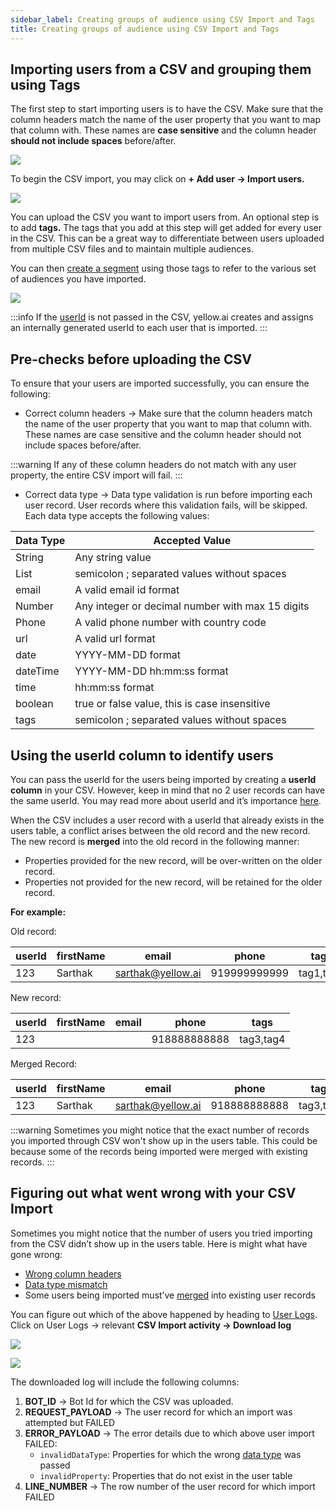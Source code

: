 ```yaml
---
sidebar_label: Creating groups of audience using CSV Import and Tags
title: Creating groups of audience using CSV Import and Tags
---
```


## Importing users from a CSV and grouping them using Tags
The first step to start importing users is to have the CSV. Make sure that the column headers match the name of the user property that you want to map that column with. These names are **case sensitive** and the column header **should not include spaces** before/after.

![](https://i.imgur.com/gEcRb2s.jpg)

To begin the CSV import, you may click on **+ Add user → Import users.**

![](https://i.imgur.com/ntdUjuO.jpg)

You can upload the CSV you want to import users from. An optional step is to add **tags.** The tags that you add at this step will get added for every user in the CSV. This can be a great way to differentiate between users uploaded from multiple CSV files and to maintain multiple audiences.

You can then [create a segment](../user_data_segments/creating_managing_user_segment) using those tags to refer to the various set of audiences you have imported.

![](https://i.imgur.com/Asg1896.jpg)

:::info
If the [userId](../enriching_user_profiles/user_id) is not passed in the CSV, yellow.ai creates and assigns an internally generated userId to each user that is imported.
:::

## Pre-checks before uploading the CSV

To ensure that your users are imported successfully, you can ensure the following:
- Correct column headers → Make sure that the column headers match the name of the user property that you want to map that column with. These names are case sensitive and the column header should not include spaces before/after. 

:::warning
If any of these column headers do not match with any user property, the entire CSV import will fail.
:::

- Correct data type → Data type validation is run before importing each user record. User records where this validation fails, will be skipped. Each data type accepts the following values:

| Data Type | Accepted Value                                   |
|-----------|--------------------------------------------------|
| String    | Any string value                                 |
| List      | semicolon ; separated values without spaces      |
| email     | A valid email id format                          |
| Number    | Any integer or decimal number with max 15 digits |
| Phone     | A valid phone number with country code           |
| url       | A valid url format                               |
| date      | YYYY-MM-DD format                                |
| dateTime  | YYYY-MM-DD hh:mm:ss format                       |
| time      | hh:mm:ss format                                  |
| boolean   | true or false value, this is case insensitive    |
| tags      | semicolon ; separated values without spaces      |

## Using the userId column to identify users

You can pass the userId for the users being imported by creating a **userId column** in your CSV. However, keep in mind that no 2 user records can have the same userId. You may read more about userId and it’s importance [here](https://docs.yellow.ai/docs/platform_concepts/engagement/cdp/enriching_user_profiles/user_id).

When the CSV includes a user record with a userId that already exists in the users table, a conflict arises between the old record and the new record. The new record is **merged** into the old record in the following manner:

- Properties provided for the new record, will be over-written on the older record.
- Properties not provided for the new record, will be retained for the older record.

**For example:**


Old record:

| userId | firstName | email             | phone        | tags      |
|--------|-----------|-------------------|--------------|-----------|
|    123 | Sarthak   | sarthak@yellow.ai | 919999999999 | tag1,tag2 |

New record:

| userId | firstName | email | phone        | tags      |
|--------|-----------|-------|--------------|-----------|
|    123 |           |       | 918888888888 | tag3,tag4 |

Merged Record:

| userId | firstName | email             | phone        | tags      |
|--------|-----------|-------------------|--------------|-----------|
|    123 | Sarthak   | sarthak@yellow.ai | 918888888888 | tag3,tag4 |

:::warning
Sometimes you might notice that the exact number of records you imported through CSV won't show up in the users table. This could be because some of the records being imported were merged with existing records.
:::

## Figuring out what went wrong with your CSV Import

Sometimes you might notice that the number of users you tried importing from the CSV didn’t show up in the users table. Here is might what have gone wrong:
- [Wrong column headers](../enriching_user_profiles/create_audience_group_csv#pre-checks-before-uploading-the-csv)
- [Data type mismatch](../enriching_user_profiles/create_audience_group_csv#pre-checks-before-uploading-the-csv)
- Some users being imported must’ve [merged](../enriching_user_profiles/create_audience_group_csv#using-the-userid-column-to-identify-users) into existing user records

You can figure out which of the above happened by heading to [User Logs](../user_data_segments/manage_user_data#user-logs). Click on User Logs →  relevant **CSV Import activity → Download log**


![](https://i.imgur.com/5jj2BgM.jpg)

![](https://i.imgur.com/55QuPiA.jpg)

The downloaded log will include the following columns:
1. **BOT_ID** → Bot Id for which the CSV was uploaded.
2. **REQUEST_PAYLOAD** → The user record for which an import was attempted but FAILED
3. **ERROR_PAYLOAD** → The error details due to which above user import FAILED:
    - `invalidDataType`: Properties for which the wrong [data type](https://docs.yellow.ai/docs/platform_concepts/engagement/cdp/user_data_segments/cdp_data/#user-property-data-types) was passed
    - `invalidProperty`: Properties that do not exist in the user table
4. **LINE_NUMBER** → The row number of the user record for which import FAILED
